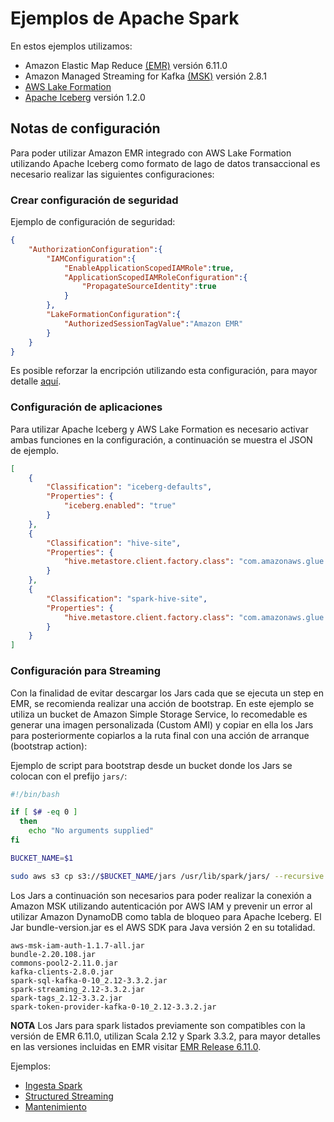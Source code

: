 # Ejemplos de Apache Spark

En estos ejemplos utilizamos:

- Amazon Elastic Map Reduce [(EMR)](https://aws.amazon.com/emr/) versión 6.11.0
- Amazon Managed Streaming for Kafka [(MSK)](https://aws.amazon.com/msk/?nc2=h_ql_prod_an_msak) versión 2.8.1
- [AWS Lake Formation](https://aws.amazon.com/lake-formation/?nc2=h_ql_prod_an_lkf)
- [Apache Iceberg](https://iceberg.apache.org/) versión 1.2.0

## Notas de configuración

Para poder utilizar Amazon EMR integrado con AWS Lake Formation utilizando Apache Iceberg como formato de lago de datos transaccional es necesario realizar las siguientes configuraciones:

### Crear configuración de seguridad

Ejemplo de configuración de seguridad:

```json
{
    "AuthorizationConfiguration":{
        "IAMConfiguration":{
            "EnableApplicationScopedIAMRole":true,
            "ApplicationScopedIAMRoleConfiguration":{
                "PropagateSourceIdentity":true
            }
        },
        "LakeFormationConfiguration":{
            "AuthorizedSessionTagValue":"Amazon EMR"
        }
    }
}
```
Es posible reforzar la encripción utilizando esta configuración, para mayor detalle [aquí](https://docs.aws.amazon.com/emr/latest/ManagementGuide/emr-create-security-configuration.html).

### Configuración de aplicaciones

Para utilizar Apache Iceberg y AWS Lake Formation es necesario activar ambas funciones en la configuración, a continuación se muestra el JSON de ejemplo.

```json
[
    {
        "Classification": "iceberg-defaults",
        "Properties": {
            "iceberg.enabled": "true"
        }
    },
    {
        "Classification": "hive-site",
        "Properties": {
            "hive.metastore.client.factory.class": "com.amazonaws.glue.catalog.metastore.AWSGlueDataCatalogHiveClientFactory"
        }
    },
    {
        "Classification": "spark-hive-site",
        "Properties": {
            "hive.metastore.client.factory.class": "com.amazonaws.glue.catalog.metastore.AWSGlueDataCatalogHiveClientFactory"
        }
    }
]
```

### Configuración para Streaming

Con la finalidad de evitar descargar los Jars cada que se ejecuta un step en EMR, se recomienda realizar una acción de bootstrap. En este ejemplo se utiliza un bucket de Amazon Simple Storage Service, lo recomedable es generar una imagen personalizada (Custom AMI) y copiar en ella los Jars para posteriormente copiarlos a la ruta final con una acción de arranque (bootstrap action):

Ejemplo de script para bootstrap desde un bucket donde los Jars se colocan con el prefijo ```jars/```:

```bash
#!/bin/bash

if [ $# -eq 0 ]
  then
    echo "No arguments supplied"
fi

BUCKET_NAME=$1

sudo aws s3 cp s3://$BUCKET_NAME/jars /usr/lib/spark/jars/ --recursive --exclude "*" --include "*.jar"
```
Los Jars a continuación son necesarios para poder realizar la conexión a Amazon MSK utilizando autenticación por AWS IAM y prevenir un error al utilizar Amazon DynamoDB como tabla de bloqueo para Apache Iceberg. El Jar bundle-version.jar es el AWS SDK para Java versión 2 en su totalidad.

```
aws-msk-iam-auth-1.1.7-all.jar
bundle-2.20.108.jar
commons-pool2-2.11.0.jar
kafka-clients-2.8.0.jar
spark-sql-kafka-0-10_2.12-3.3.2.jar
spark-streaming_2.12-3.3.2.jar
spark-tags_2.12-3.3.2.jar
spark-token-provider-kafka-0-10_2.12-3.3.2.jar
```

**NOTA** Los Jars para spark listados previamente son compatibles con la versión de EMR 6.11.0, utilizan Scala 2.12 y Spark 3.3.2, para mayor detalles en las versiones incluidas en EMR visitar [EMR Release 6.11.0](https://docs.aws.amazon.com/emr/latest/ReleaseGuide/emr-6110-release.html).

Ejemplos:

- [Ingesta Spark](SPARK.md)
- [Structured Streaming](STREAMING.md)
- [Mantenimiento](MAINTENANCE.md)